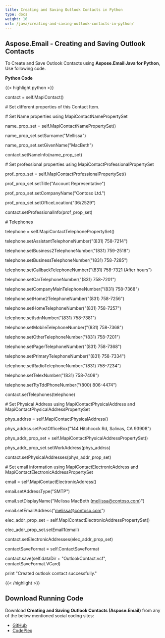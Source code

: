 ```yaml
---
title: Creating and Saving Outlook Contacts in Python
type: docs
weight: 10
url: /java/creating-and-saving-outlook-contacts-in-python/
---
```


## **Aspose.Email - Creating and Saving Outlook Contacts**
To Create and Save Outlook Contacts using **Aspose.Email Java for Python**, Use following code.

**Python Code**

{{< highlight python >}}



contact = self.MapiContact()

\# Set different properties of this Contact Item.

\# Set Name properties using MapiContactNamePropertySet

name_prop_set = self.MapiContactNamePropertySet()

name_prop_set.setSurname("Mellissa")

name_prop_set.setGivenName("MacBeth")

contact.setNameInfo(name_prop_set)

\# Set professional properties using MapiContactProfessionalPropertySet

prof_prop_set = self.MapiContactProfessionalPropertySet()

prof_prop_set.setTitle("Account Representative")

prof_prop_set.setCompanyName("Contoso Ltd.")

prof_prop_set.setOfficeLocation("36/2529")

contact.setProfessionalInfo(prof_prop_set)

\# Telephones

telephone = self.MapiContactTelephonePropertySet()

telephone.setAssistantTelephoneNumber("(831) 758-7214")

telephone.setBusiness2TelephoneNumber("(831) 759-2518")

telephone.setBusinessTelephoneNumber("(831) 758-7285")

telephone.setCallbackTelephoneNumber("(831) 758-7321 (After hours")

telephone.setCarTelephoneNumber("(831) 758-7201")

telephone.setCompanyMainTelephoneNumber("(831) 758-7368")

telephone.setHome2TelephoneNumber("(831) 758-7256")

telephone.setHomeTelephoneNumber("(831) 758-7257")

telephone.setIsdnNumber("(831) 758-7381")

telephone.setMobileTelephoneNumber("(831) 758-7368")

telephone.setOtherTelephoneNumber("(831) 758-7201")

telephone.setPagerTelephoneNumber("(831) 758-7368")

telephone.setPrimaryTelephoneNumber("(831) 758-7334")

telephone.setRadioTelephoneNumber("(831) 758-7234")

telephone.setTelexNumber("(831) 758-7408")

telephone.setTtyTddPhoneNumber("(800) 806-4474")

contact.setTelephones(telephone)

\# Set Physical Address using MapiContactPhysicalAddress and MapiContactPhysicalAddressPropertySet

phys_addrss = self.MapiContactPhysicalAddress()

phys_addrss.setPostOfficeBox("144 Hitchcock Rd, Salinas, CA 93908")

phys_addr_prop_set = self.MapiContactPhysicalAddressPropertySet()

phys_addr_prop_set.setWorkAddress(phys_addrss)

contact.setPhysicalAddresses(phys_addr_prop_set)

\# Set email information using MapiContactElectronicAddress and MapiContactElectronicAddressPropertySet

email = self.MapiContactElectronicAddress()

email.setAddressType("SMTP")

email.setDisplayName("Melissa MacBeth (mellissa@contoso.com)")

email.setEmailAddress("melissa@contoso.com")

elec_addr_prop_set = self.MapiContactElectronicAddressPropertySet()

elec_addr_prop_set.setEmail1(email)

contact.setElectronicAddresses(elec_addr_prop_set)

contactSaveFormat = self.ContactSaveFormat

contact.save(self.dataDir + "OutlookContact.vcf", contactSaveFormat.VCard)

print "Created outlook contact successfully."

{{< /highlight >}}
## **Download Running Code**
Download **Creating and Saving Outlook Contacts (Aspose.Email)** from any of the below mentioned social coding sites:

- [GitHub](https://github.com/aspose-email/Aspose.Email-for-Java/releases/tag/Aspose.Email_Java_for_Python-v1.0)
- [CodePlex](http://asposeemailjavapython.codeplex.com/releases/)
